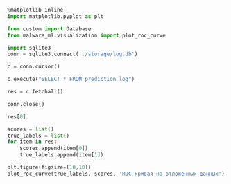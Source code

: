 ```python
%matplotlib inline
import matplotlib.pyplot as plt

from custom import Database
from malware_ml.visualization import plot_roc_curve
```


```python
import sqlite3
conn = sqlite3.connect('./storage/log.db')
```


```python
c = conn.cursor()
```


```python
c.execute("SELECT * FROM prediction_log")
```


```python
res = c.fetchall()
```


```python
conn.close()
```


```python
res[0]
```


```python
scores = list()
true_labels = list()
for item in res:
    scores.append(item[0])
    true_labels.append(item[1])
```


```python
plt.figure(figsize=(10,10))
plot_roc_curve(true_labels, scores, 'ROC-кривая на отложенных данных')
```


```python

```
